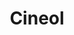 ---
name: Cineol
title: Cineol
details:
  - detail:
      key: "Packaging Size"
      value: "5, 25, 200 Kg"
  - detail:
      key: "Form"
      value: "Liquid"
  - detail:
      key: "Packaging Type"
      value: "Can,Barrel"
  - detail:
      key: "Brand"
      value: "Natural Aroma"
  - detail:
      key: "Usage/Application"
      value: "Fragrance,Flavour,Pharma"
  - detail:
      key: "Purity"
      value: "99.5%"
  - detail:
      key: "Molecular Formula"
      value: "C10H18O"
  - detail:
      key: "Molecular Weight"
      value: "154.249 g/mol"
  - detail:
      key: "Density"
      value: "922 kg/m3"
  - detail:
      key: "Melting Point"
      value: "1.5 deg C"
  - detail:
      key: "Boiling point"
      value: "172 deg C"
showOnHome: false
thumbnail: https://5.imimg.com/data5/SELLER/Default/2021/12/PX/QR/RT/3823480/cineol-99-5--500x500.jpg
productImages:
  - ""
category: natural isolates
---